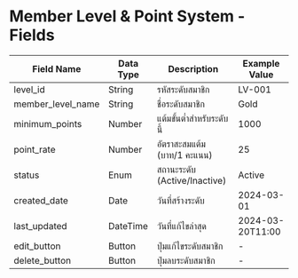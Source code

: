 # Member Level & Point System - Fields

| Field Name         | Data Type | Description                       | Example Value   |
|--------------------|-----------|-----------------------------------|-----------------|
| level_id           | String    | รหัสระดับสมาชิก                   | LV-001          |
| member_level_name  | String    | ชื่อระดับสมาชิก                   | Gold            |
| minimum_points     | Number    | แต้มขั้นต่ำสำหรับระดับนี้         | 1000            |
| point_rate         | Number    | อัตราสะสมแต้ม (บาท/1 คะแนน)      | 25              |
| status             | Enum      | สถานะระดับ (Active/Inactive)      | Active          |
| created_date       | Date      | วันที่สร้างระดับ                  | 2024-03-01      |
| last_updated       | DateTime  | วันที่แก้ไขล่าสุด                 | 2024-03-20T11:00|
| edit_button        | Button    | ปุ่มแก้ไขระดับสมาชิก              | -               |
| delete_button      | Button    | ปุ่มลบระดับสมาชิก                 | -               |